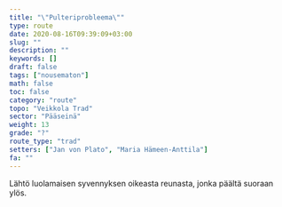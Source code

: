 ```yaml
---
title: "\"Pulteriprobleema\""
type: route
date: 2020-08-16T09:39:09+03:00
slug: ""
description: ""
keywords: []
draft: false
tags: ["nousematon"]
math: false
toc: false
category: "route"
topo: "Veikkola Trad"
sector: "Pääseinä"
weight: 13
grade: "?"
route_type: "trad"
setters: ["Jan von Plato", "Maria Hämeen-Anttila"]
fa: ""
---
```


Lähtö luolamaisen syvennyksen oikeasta reunasta, jonka päältä suoraan ylös.
